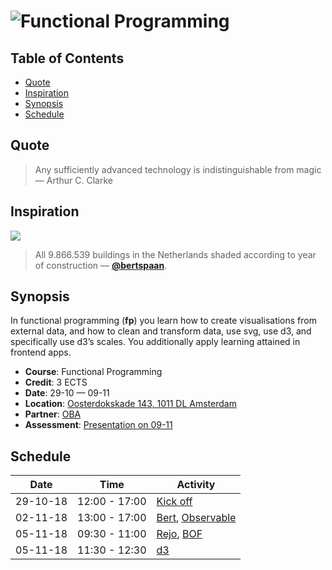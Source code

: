 # ![Functional Programming][banner]

## Table of Contents

*   [Quote](#quote)
*   [Inspiration](#inspiration)
*   [Synopsis](#synopsis)
*   [Schedule](#schedule)

## Quote

> Any sufficiently advanced technology is indistinguishable from magic
> — Arthur C. Clarke

## Inspiration

[![][inspiration-cover]][inspiration-link]

> All 9.866.539 buildings in the Netherlands shaded according to year of
> construction
> — [**@bertspaan**][inspiration-author].

## Synopsis

In functional programming (**fp**) you learn how to create visualisations from
external data, and how to clean and transform data, use svg, use d3, and
specifically use d3’s scales.
You additionally apply learning attained in frontend apps.

*   **Course**: Functional Programming
*   **Credit**: 3 ECTS
*   **Date**: 29-10 — 09-11
*   **Location**: [Oosterdokskade 143, 1011 DL Amsterdam][location]
*   **Partner**: [OBA][]
*   **Assessment**: [Presentation on 09-11][assessment]

## Schedule

| Date     | Time          | Activity                            |
| -------- | ------------- | ----------------------------------- |
| 29-10-18 | 12:00 - 17:00 | [Kick off][slides-kick-off]         |
| 02-11-18 | 13:00 - 17:00 | [Bert][], [Observable][slides-bert] |
| 05-11-18 | 09:30 - 11:00 | [Rejo][], [BOF][slides-rejo]        |
| 05-11-18 | 11:30 - 12:30 | [d3][slides-d3]                     |

[banner]: https://cdn.rawgit.com/cmda-tt/logo/6b810afa/banner-functional-programming.svg

[inspiration-cover]: ../image/buildings.jpg

[inspiration-link]: http://code.waag.org/buildings/

[inspiration-author]: https://github.com/bertspaan

[assessment]: ./assessment.md

[bert]: https://twitter.com/bertspaan

[rejo]: https://twitter.com/rejozenger

[location]: https://goo.gl/maps/TQEXVRTE42r

[oba]: https://www.oba.nl

[slides-kick-off]: https://docs.google.com/presentation/d/1PxswMfvckJKKDaPtcjNLXSsC5z-a2w_2g0TwC16Fepc/edit?usp=sharing

[slides-bert]: https://bertspaan.nl/talks/cmda-tt/

[slides-rejo]: https://rejo.zenger.nl/talks/hva-tech-track/

[slides-d3]: https://docs.google.com/presentation/d/1XUCyi1HcnCKuOVVL27jc3Ju8uqkcRFavYia9tlbNIdY/edit?usp=sharing
